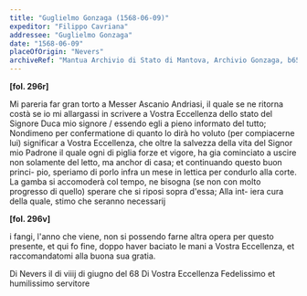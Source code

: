 ```yaml
---
title: "Guglielmo Gonzaga (1568-06-09)"
expeditor: "Filippo Cavriana"
addressee: "Guglielmo Gonzaga"
date: "1568-06-09"
placeOfOrigin: "Nevers"
archiveRef: "Mantua Archivio di Stato di Mantova, Archivio Gonzaga, b654, fols. 296r-296v"
---
```



**[fol. 296r]**

Mi pareria far gran torto a Messer  Ascanio Andriasi,  il quale se ne ritorna costà se io mi allargassi  in scrivere a Vostra Eccellenza  dello stato del Signore  Duca mio  signore / essendo egli a pieno informato del tutto;  Nondimeno per confermatione di quanto lo dirà  ho voluto (per compiacerne lui) significar a Vostra Eccellenza,  che oltre la salvezza della vita del Signor  mio Padrone  il quale ogni di piglia forze et vigore, ha gia  cominciato a uscire non solamente del letto, ma  anchor di casa; et continuando questo buon princi-
pio, speriamo di porlo infra un mese in <span class="unclear">lettica</span> per condurlo alla corte. La gamba si accomoderà  col tempo, ne bisogna (se non con molto progresso di  quello) sperare che si riposi sopra d'essa; Alla int-
iera cura della quale, stimo che seranno  necessarij


**[fol. 296v]**

i fangi, l'anno che viene, non  si possendo  farne altra opera per questo presente, et qui fo  fine, doppo haver baciato le mani a Vostra Eccellenza,  et raccomandatomi alla buona sua gratia.

Di Nevers il di viiij di giugno del 68 Di Vostra Eccellenza  Fedelissimo  et humilissimo servitore 

